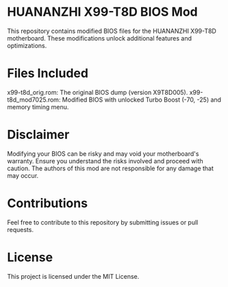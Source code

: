# HUANANZHI X99-T8D BIOS Mod
This repository contains modified BIOS files for the HUANANZHI X99-T8D motherboard. These modifications unlock additional features and optimizations.

# Files Included
x99-t8d_orig.rom: The original BIOS dump (version X9T8D005).
x99-t8d_mod7025.rom: Modified BIOS with unlocked Turbo Boost (-70, -25) and memory timing menu.

# Disclaimer
Modifying your BIOS can be risky and may void your motherboard's warranty. Ensure you understand the risks involved and proceed with caution. The authors of this mod are not responsible for any damage that may occur.

# Contributions
Feel free to contribute to this repository by submitting issues or pull requests.

# License
This project is licensed under the MIT License.
